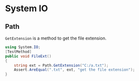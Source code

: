 
# System IO

## Path

`GetExtension` is a method to get the file extension. 

```c#
using System.IO;
[TestMethod]
public void FileExt()
{
    string ext = Path.GetExtension("C:/a.txt");
    Assert.AreEqual(".txt", ext, "get the file extension");
}
```